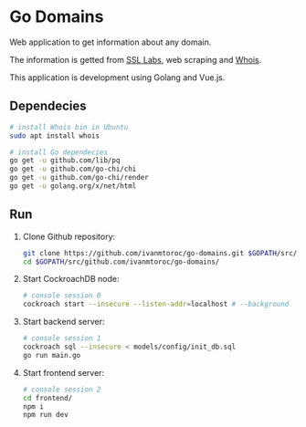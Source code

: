 # Go Domains

Web application to get information about any domain.

The information is getted from [SSL Labs](https://www.ssllabs.com/), web scraping and [Whois](http://manpages.ubuntu.com/manpages/bionic/man1/whois.1.html).

This application is development using Golang and Vue.js.

## Dependecies

```bash
# install Whois bin in Ubuntu
sudo apt install whois

# install Go dependecies
go get -u github.com/lib/pq
go get -u github.com/go-chi/chi
go get -u github.com/go-chi/render
go get -u golang.org/x/net/html
```

## Run

1. Clone Github repository:

    ```bash
    git clone https://github.com/ivanmtoroc/go-domains.git $GOPATH/src/github.com/ivanmtoroc/go-domains
    cd $GOPATH/src/github.com/ivanmtoroc/go-domains/
    ```

2. Start CockroachDB node:

    ```bash
    # console session 0
    cockroach start --insecure --listen-addr=localhost # --background
    ```

3. Start backend server:

    ```bash
    # console session 1
    cockroach sql --insecure < models/config/init_db.sql
    go run main.go
    ```

4. Start frontend server:

    ```bash
    # console session 2
    cd frontend/
    npm i
    npm run dev
    ```
